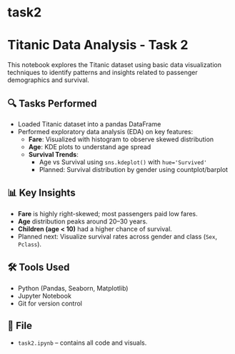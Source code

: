 # task2

# Titanic Data Analysis - Task 2

This notebook explores the Titanic dataset using basic data visualization techniques to identify patterns and insights related to passenger demographics and survival.

## 🔍 Tasks Performed

- Loaded Titanic dataset into a pandas DataFrame
- Performed exploratory data analysis (EDA) on key features:
  - **Fare**: Visualized with histogram to observe skewed distribution
  - **Age**: KDE plots to understand age spread
  - **Survival Trends**:
    - Age vs Survival using `sns.kdeplot()` with `hue='Survived'`
    - Planned: Survival distribution by gender using countplot/barplot

## 📊 Key Insights

- **Fare** is highly right-skewed; most passengers paid low fares.
- **Age** distribution peaks around 20–30 years.
- **Children (age < 10)** had a higher chance of survival.
- Planned next: Visualize survival rates across gender and class (`Sex`, `Pclass`).

## 🛠️ Tools Used

- Python (Pandas, Seaborn, Matplotlib)
- Jupyter Notebook
- Git for version control

## 📁 File

- `task2.ipynb` – contains all code and visuals.

